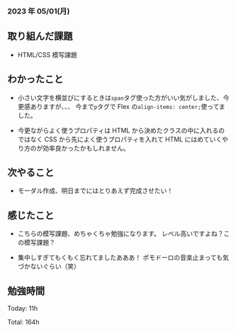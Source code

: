 ### 2023 年 05/01(月)

## 取り組んだ課題

- HTML/CSS 模写課題

## わかったこと

- 小さい文字を横並びにするときは`span`タグ使った方がいい気がしました、今更感ありますが、、、
  今まで`p`タグで Flex の`align-items: center;`使ってました。

- 今更ながらよく使うプロパティは HTML から決めたクラスの中に入れるのではなく
  CSS から先によく使うプロパティを入れて HTML にはめていくやり方のが効率良かったかもしれません。

## 次やること

- モーダル作成、明日までにはとりあえず完成させたい！

## 感じたこと

- こちらの模写課題、めちゃくちゃ勉強になります。
  レベル高いですよね？この模写課題？

- 集中しすぎてもくもく忘れてましたあああ！
  ポモドーロの音楽止まっても気づかないぐらい（笑）

## 勉強時間

Today: 11h

Total: 164h
